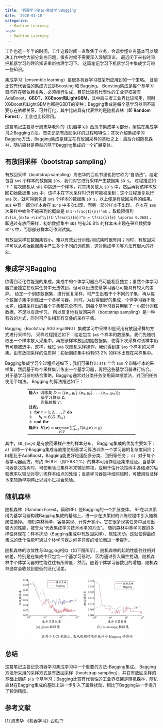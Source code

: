 ```yaml
---
title: '机器学习笔记-集成学习Bagging'
date: '2020-01-18'
categories:
  - Machine Learning
tags:
  - Machine Learning
---
```



工作也近一年半的时间，工作这段时间一直聚焦于业务，会调参懂业务基本可以解决工作中绝大部分业务问题，很多时候不需要深入理解理论。
最近闲下来有时间把机器学习的理论知识重新梳理学习下。
这篇笔记学习下机器学习中集成学习的一些知识。

集成学习（ensemble learning）是很多机器学习框架所应用到的一个策略。
目前比较有代表性的集成方式是Boosting 和 Bagging。
Boosting集成是每个基学习器间存在强依赖关系、必须串行生成，目前比较有代表性的工业界框架有AdaBoost、**GBDT、XGBoost和LightGBM**，其中后三者工业界比较常用，同时XGBoost和LightGBM也都是GBDT的变种；Bagging集成是每个基学习器间不需要存在依赖关系、可并行化，其中比较具有代表性的是随机森林（即 **Random Forest**），工业也比较常用。

这篇笔记主要基于周志华老师的《机器学习》西瓜书集成学习部分，聚焦在集成学习之Bagging方法。首先记录有放回采样的过程和特性；其次介绍集成学习Bagging方法，Bagging集成是建立在有放回采样的基础之上；最后介绍随机森林，随机森林是典型的基于Bagging集成的一个扩展变体。



## 有放回采样（bootstrap sampling）

有放回采样（bootstrap sampling）周志华的西瓜书里也把它称为“自助法”。给定包含 `$m$` 个样本的数据集 `$D$`，我们对它进行采样产生数据集 `$D'$`。
过程描述如下：每次随机从 `$D$` 中挑选一个样本，将其拷贝放入 `$D'$` 中，然后再将该样本放回初始数据集 `$D$` 中，该样本在下次采样时仍有可能被采到；这个过程重复执行 `$m$` 次，就可得到包含 `$m$` 个样本的数据集 `$D'$`，以上便是有放回采样的结果。
`$D$` 中有一部分样本会在 `$D'$` 中多次出现，而另一部分样本不出现。
样本在 `$m$` 次采样中始终不被采到的概率是 `$(1-\frac{1}{m})^m$` ，取极限得到 `$\lim_{m\to +\infty}(1-\frac{1}{m})^m = \frac{1}{e} \approx 0.368$` ，即通过有放回采样，初始数据集中 `$D$` 约有36.8% 的样本未出现在采样数据集 `$D'$` 中，而那部分样本可作测试集。

有放回采样在数据集较小，难以有效划分训练/测试集时很有用；同时，有放回采样可以从初始数据集中产生多个不同的训练集，这对集成学习等方法有很大的好处。



## 集成学习Bagging

欲得到泛化性能强的集成，集成中的个体学习器应尽可能相互独立；虽然个体学习器完全独立在现实任务中无法做到，但可以设法使基学习器尽可能具有较大的差异。
给定一个训练数据集，进行反复采样，可产生出若干个不同的子集，再从每个数据子集中训练出一个基学习器。
同时，为获得很好的集成，个体学习器不能太差，如果采样出的每个子集都完全不同，则每个基学习器只用到了一小部分训练数据，不足以有效学习。
所以反复地有放回采样（bootstrap sampling）是一种有效的方式，同时可产生相互有交叠的采样子集。

Bagging（Bootstrap AGGregatING）集成学习中采样即是采用有放回采样的方式进行采样的。
采样过程描述如下：给定包含 `$m$` 个样本的数据集，我们先随机取出一个样本放入采集中，再把该样本放回初始数据集，使得下次采样时该样本仍有可能被选中，这样，经过 `$m$` 次随机采样操作，我们得到含 `$m$` 个样本的采样集。由有放回采样的性质得：初始训练集中约有63.2% 的样本出现在采样集中。

Bagging集成学习全过程描述如下：我们可采样出 `$T$` 个含 `$m$` 个训练样本的采样集，然后基于每个采样集训练出一个基学习器，再将这些基学习器进行结合。
对于基学习器的结合策略，Bagging通常对分类任务使用简单投票法，对回归任务使用平均法。
Bagging 的算法描述如下：

<div align="center"> <img src="/images/bagging.png" alt="avatar" style="zoom:35%;" /> </div>

其中，`$D_{bs}$` 是有放回采样产生的样本分布。
Bagging集成的优势主要如下：
a）训练一个Bagging集成与直接使用基学习算法训练一个学习器的复杂度同阶；
b)相比于AdaBoost，Bagging能更好地适配多分类、回归等任务；
c）对于每个基学习器而方，有约 36.8%（即1-63.2%）的样本可用作验证集来验证。当基学习器是决策树时，可使用验证集样本来辅助剪枝，或用于估计决策树中各结点的后验概率以辅助对零训练样本结点的处理；当基学习器是神经网络时，可使用验证样本来辅助早期停止以减小过拟合风险。



## 随机森林

随机森林（Random Forest，简称RF）是Bagging的一个扩展变体。
RF在以决策树为基学习器构建Bagging集成的基础上，进一步在决策树的训练过程中引入随机属性选择。
随机森林简单、容易实现、计算开销小，它在很多现实任务中展现出强大的性能，被誉为“代表集成学习技术水平的方法”。
随机森林中基学习器的多样性体现在：样本扰动（Bagging集成中有放回采样）、属性扰动，这就使得最终集成的泛化性能可通过个体学习器之间差异度的增加而进一步提升。

随机森林的收敛性与Bagging相似（如下图所示），随机森林的起始性能往往相对较差，特别是在集成中只包含一个基学习器时。
因为通过引入属性扰动，随机森林中个体学习器的性能往往有所降低，然而，随着个体学习器数目的增加，随机森林通常会收敛到更低的泛化误差。

<div align="center"> <img src="/images/uci.png" alt="avatar" style="zoom:42%;" /> </div>



## 总结

这篇笔记主要记录机器学习集成学习中一个重要的方法-Bagging集成。
Bagging方法所采用的采样方式是有放回采样（bootstrap sampling），并在有放回采样的基础上训练 `$T$` 个基学习；Bagging比较有代表性的工业界框架是随机森林，随机森林在Bagging集成的基础上进一步引入了属性扰动，相比于Bagging进一步提升了预测精度。



## 参考文献

[1] 周志华 《机器学习》西瓜书
